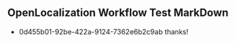 ## OpenLocalization Workflow Test MarkDown
* 0d455b01-92be-422a-9124-7362e6b2c9ab 
thanks!<!--HONumber=Mar16_HO1-->
